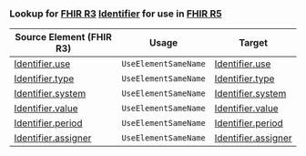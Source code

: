 ### Lookup for [FHIR R3](https://hl7.org/fhir/STU3/) [Identifier](https://hl7.org/fhir/STU3/Identifier.html) for use in [FHIR R5](https://hl7.org/fhir/R5/)

| Source Element (FHIR R3) | Usage | Target |
| -------------- | ----- | ------ |
| [Identifier.use](https://hl7.org/fhir/STU3/Identifier.html#resource) | `UseElementSameName` | [Identifier.use](https://hl7.org/fhir/R5/Identifier.html#resource) |
| [Identifier.type](https://hl7.org/fhir/STU3/Identifier.html#resource) | `UseElementSameName` | [Identifier.type](https://hl7.org/fhir/R5/Identifier.html#resource) |
| [Identifier.system](https://hl7.org/fhir/STU3/Identifier.html#resource) | `UseElementSameName` | [Identifier.system](https://hl7.org/fhir/R5/Identifier.html#resource) |
| [Identifier.value](https://hl7.org/fhir/STU3/Identifier.html#resource) | `UseElementSameName` | [Identifier.value](https://hl7.org/fhir/R5/Identifier.html#resource) |
| [Identifier.period](https://hl7.org/fhir/STU3/Identifier.html#resource) | `UseElementSameName` | [Identifier.period](https://hl7.org/fhir/R5/Identifier.html#resource) |
| [Identifier.assigner](https://hl7.org/fhir/STU3/Identifier.html#resource) | `UseElementSameName` | [Identifier.assigner](https://hl7.org/fhir/R5/Identifier.html#resource) |
